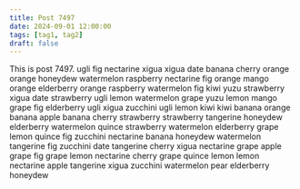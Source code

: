 ```yaml
---
title: Post 7497
date: 2024-09-01 12:00:00
tags: [tag1, tag2]
draft: false
---
```

This is post 7497.
ugli
fig
nectarine
xigua
xigua
date
banana
cherry
orange
orange
honeydew
watermelon
raspberry
nectarine
fig
orange
mango
orange
elderberry
orange
raspberry
watermelon
fig
kiwi
yuzu
strawberry
xigua
date
strawberry
ugli
lemon
watermelon
grape
yuzu
lemon
mango
grape
fig
elderberry
ugli
xigua
zucchini
ugli
lemon
kiwi
kiwi
banana
orange
banana
apple
banana
cherry
strawberry
strawberry
tangerine
honeydew
elderberry
watermelon
quince
strawberry
watermelon
elderberry
grape
lemon
quince
fig
zucchini
nectarine
banana
honeydew
watermelon
tangerine
fig
zucchini
date
tangerine
cherry
xigua
nectarine
grape
apple
grape
fig
grape
lemon
nectarine
cherry
grape
quince
lemon
lemon
nectarine
apple
tangerine
xigua
zucchini
watermelon
pear
elderberry
honeydew
